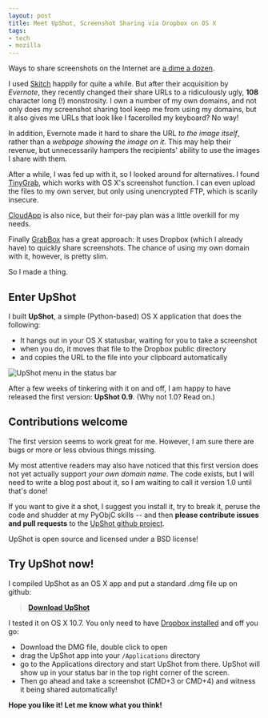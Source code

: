 ```yaml
---
layout: post
title: Meet UpShot, Screenshot Sharing via Dropbox on OS X
tags:
- tech
- mozilla
---
```


Ways to share screenshots on the Internet are [a dime a dozen][services].

I used [Skitch][skitch] happily for quite a while. But after their acquisition by *Evernote*, they recently changed their share URLs to a ridiculously ugly, **108** character long (!) monstrosity. I own a number of my own domains, and not only does my screenshot sharing tool keep me from using my domains, but it also gives me URLs that look like I facerolled my keyboard? No way!

In addition, Evernote made it hard to share the URL *to the image itself*, rather than a *webpage showing the image on it*. This may help their revenue, but unnecessarily hampers the recipients' ability to use the images I share with them.

After a while, I was fed up with it, so I looked around for alternatives. I found [TinyGrab][tinygrab], which works with OS X's screenshot function. I can even upload the files to my own server, but only using unencrypted FTP, which is scarily insecure.

[CloudApp][cloudapp] is also nice, but their for-pay plan was a little overkill for my needs.

Finally [GrabBox][grabbox] has a great approach: It uses Dropbox (which I already have) to quickly share screenshots. The chance of using my own domain with it, however, is pretty slim.

So I made a thing.

[services]: https://www.google.com/search?q=screenshot+sharing
[skitch]: http://www.skitch.com/
[tinygrab]: http://tinygrab.com/
[cloudapp]: http://www.getcloudapp.com/
[grabbox]: http://grabbox.devsoft.no/


Enter UpShot
------------
I built **UpShot**, a simple (Python-based) OS X application that does the following:

* It hangs out in your OS X statusbar, waiting for you to take a screenshot
* when you do, it moves that file to the Dropbox public directory
* and copies the URL to the file into your clipboard automatically

![UpShot menu in the status bar](/media/2012/upshot-menu.png)

After a few weeks of tinkering with it on and off, I am happy to have released the first version: **UpShot 0.9**. (Why not 1.0? Read on.)

Contributions welcome
---------------------
The first version seems to work great for me. However, I am sure there are bugs or more or less obvious things missing.

My most attentive readers may also have noticed that this first version does not yet actually support *your own domain name*. The code exists, but I will need to write a blog post about it, so I am waiting to call it version 1.0 until that's done!

If you want to give it a shot, I suggest you install it, try to break it, peruse the code and shudder at my PyObjC skills -- and then **please contribute issues and pull requests** to the [UpShot github project][github].

UpShot is open source and licensed under a BSD license!

[github]: https://github.com/fwenzel/upshot/issues

Try UpShot now!
---------------
I compiled UpShot as an OS X app and put a standard .dmg file up on github:

> **[Download UpShot][download]**

I tested it on OS X 10.7. You only need to have [Dropbox installed][db] and off you go:

* Download the DMG file, double click to open
* drag the UpShot app into your ``/Applications`` directory
* go to the Applications directory and start UpShot from there. UpShot will show up in your status bar in the top right corner of the screen.
* Then go ahead and take a screenshot (CMD+3 or CMD+4) and witness it being shared automatically!

[download]: https://github.com/fwenzel/upshot/downloads
[db]: http://db.tt/0F4SoxMp

**Hope you like it! Let me know what you think!**
